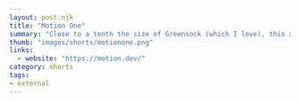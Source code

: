 ```yaml
---
layout: post.njk
title: "Motion One"
summary: "Close to a tenth the size of Greensock (which I love), this animation framework focuses on performance by using hardware acceleration. Pretty promising."
thumb: "images/shorts/motionone.png"
links:
  - website: "https://motion.dev/"
category: shorts
tags: 
- external
---
```


